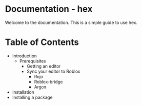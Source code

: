 # Documentation - hex

Welcome to the documentation. This is a simple
guide to use hex.

# Table of Contents
- Introduction 
   - Prerequisites
       - Getting an editor
       - Sync your editor to Roblox
          - Rojo
          - Roblox-bridge
          - Argon
- Installation
- Installing a package

